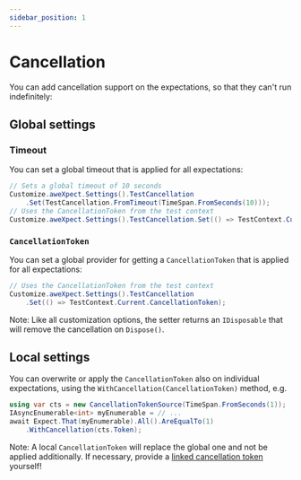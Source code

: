 ```yaml
---
sidebar_position: 1
---
```


# Cancellation

You can add cancellation support on the expectations, so that they can't run indefinitely:

## Global settings

### Timeout
You can set a global timeout that is applied for all expectations:
```csharp
// Sets a global timeout of 10 seconds
Customize.aweXpect.Settings().TestCancellation
    .Set(TestCancellation.FromTimeout(TimeSpan.FromSeconds(10)));
// Uses the CancellationToken from the test context
Customize.aweXpect.Settings().TestCancellation.Set(() => TestContext.Current.CancellationToken);
```

### `CancellationToken`

You can set a global provider for getting a `CancellationToken` that is applied for all expectations:
```csharp
// Uses the CancellationToken from the test context
Customize.aweXpect.Settings().TestCancellation
    .Set(() => TestContext.Current.CancellationToken);
```

Note: Like all customization options, the setter returns an `IDisposable` that will remove the cancellation on `Dispose()`.


## Local settings

You can overwrite or apply the `CancellationToken` also on individual expectations, using the `WithCancellation(CancellationToken)` method, e.g. 
```csharp
using var cts = new CancellationTokenSource(TimeSpan.FromSeconds(1));
IAsyncEnumerable<int> myEnumerable = // ...
await Expect.That(myEnumerable).All().AreEqualTo(1)
    .WithCancellation(cts.Token);
```

Note: A local `CancellationToken` will replace the global one and not be applied additionally.
If necessary, provide a [linked cancellation token](https://learn.microsoft.com/en-us/dotnet/api/system.threading.cancellationtokensource.createlinkedtokensource) yourself!
